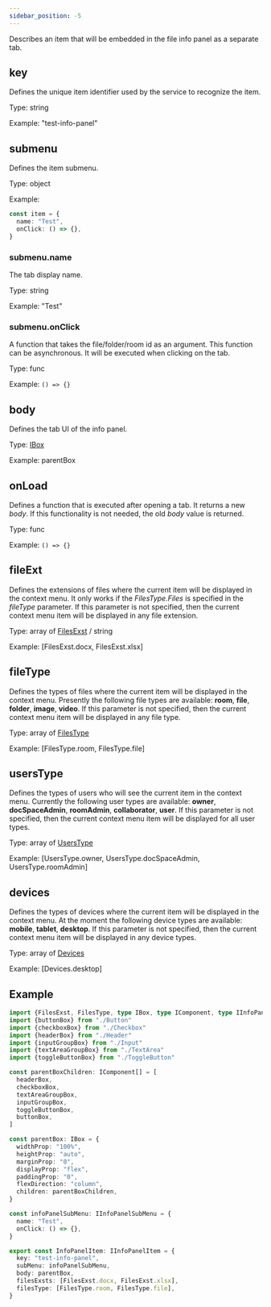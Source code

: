 ```yaml
---
sidebar_position: -5
---
```


Describes an item that will be embedded in the file info panel as a separate tab.

## key

Defines the unique item identifier used by the service to recognize the item.

Type: string

Example: "test-info-panel"

## submenu

Defines the item submenu.

Type: object

Example:

``` ts
const item = {
  name: "Test",
  onClick: () => {},
}
```

### submenu.name

The tab display name.

Type: string

Example: "Test"

### submenu.onClick

A function that takes the file/folder/room id as an argument. This function can be asynchronous. It will be executed when clicking on the tab.

Type: func

Example: `() => {}`

## body

Defines the tab UI of the info panel.

Type: [IBox](../plugin-components/box.md)

Example: parentBox

## onLoad

Defines a function that is executed after opening a tab. It returns a new *body*. If this functionality is not needed, the old *body* value is returned.

Type: func

Example: `() => {}`

## fileExt

Defines the extensions of files where the current item will be displayed in the context menu. It only works if the *FilesType.Files* is specified in the *fileType* parameter. If this parameter is not specified, then the current context menu item will be displayed in any file extension.

Type: array of [FilesExst](https://github.com/ONLYOFFICE/docspace-plugin-sdk/blob/master/src/enums/Files.ts) / string

Example: \[FilesExst.docx, FilesExst.xlsx]

## fileType

Defines the types of files where the current item will be displayed in the context menu. Presently the following file types are available: **room**, **file**, **folder**, **image**, **video**. If this parameter is not specified, then the current context menu item will be displayed in any file type.

Type: array of [FilesType](https://github.com/ONLYOFFICE/docspace-plugin-sdk/blob/master/src/enums/Files.ts)

Example: \[FilesType.room, FilesType.file]

## usersType

Defines the types of users who will see the current item in the context menu. Currently the following user types are available: **owner**, **docSpaceAdmin**, **roomAdmin**, **collaborator**, **user**. If this parameter is not specified, then the current context menu item will be displayed for all user types.

Type: array of [UsersType](https://github.com/ONLYOFFICE/docspace-plugin-sdk/blob/master/src/enums/UsersType.ts)

Example: \[UsersType.owner, UsersType.docSpaceAdmin, UsersType.roomAdmin]

## devices

Defines the types of devices where the current item will be displayed in the context menu. At the moment the following device types are available: **mobile**, **tablet**, **desktop**. If this parameter is not specified, then the current context menu item will be displayed in any device types.

Type: array of [Devices](https://github.com/ONLYOFFICE/docspace-plugin-sdk/blob/master/src/enums/Devices.ts)

Example: \[Devices.desktop]

## Example

``` ts
import {FilesExst, FilesType, type IBox, type IComponent, type IInfoPanelItem, type IInfoPanelSubMenu} from "@onlyoffice/docspace-plugin-sdk"
import {buttonBox} from "./Button"
import {checkboxBox} from "./Checkbox"
import {headerBox} from "./Header"
import {inputGroupBox} from "./Input"
import {textAreaGroupBox} from "./TextArea"
import {toggleButtonBox} from "./ToggleButton"

const parentBoxChildren: IComponent[] = [
  headerBox,
  checkboxBox,
  textAreaGroupBox,
  inputGroupBox,
  toggleButtonBox,
  buttonBox,
]

const parentBox: IBox = {
  widthProp: "100%",
  heightProp: "auto",
  marginProp: "0",
  displayProp: "flex",
  paddingProp: "0",
  flexDirection: "column",
  children: parentBoxChildren,
}

const infoPanelSubMenu: IInfoPanelSubMenu = {
  name: "Test",
  onClick: () => {},
}

export const InfoPanelItem: IInfoPanelItem = {
  key: "test-info-panel",
  subMenu: infoPanelSubMenu,
  body: parentBox,
  filesExsts: [FilesExst.docx, FilesExst.xlsx],
  filesType: [FilesType.room, FilesType.file],
}
```
